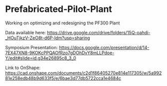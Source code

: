 # Prefabricated-Pilot-Plant
Working on optimizing and redesigning the PF300 Plant

Data available here: https://drive.google.com/drive/folders/15Q-oahdi-_HOuTjkzV-ZeO8t-d6P-ldm?usp=sharing

Symposium Presentation: https://docs.google.com/presentation/d/14-7EX47XN8-9KOKcPPQAOfRzo7gDOhDvY8mLLPdoe-Y/edit#slide=id.g34e26895c8_3_0

Link to OnShape: https://cad.onshape.com/documents/c2d1f86405270e814e117305/w/5a99281e258edb48b9d633f5/e/6bae3d77db5722cca1e4684c
